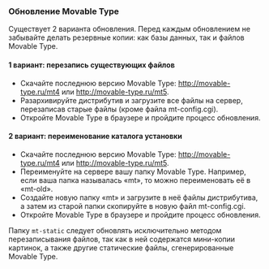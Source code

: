 ### Обновление Movable Type

Существует 2 варианта обновления. Перед каждым обновлением не забывайте делать резервные копии: как базы данных, так и файлов Movable Type.

#### 1 вариант: перезапись существующих файлов

* Скачайте последнюю версию Movable Type: http://movable-type.ru/mt4 или http://movable-type.ru/mt5.
* Разархивируйте дистрибутив и загрузите все файлы на сервер, перезаписав старые файлы (кроме файла mt-config.cgi).
* Откройте Movable Type в браузере и пройдите процесс обновления.

#### 2 вариант: переименование каталога установки

* Скачайте последнюю версию Movable Type: http://movable-type.ru/mt4 или http://movable-type.ru/mt5.
* Переименуйте на сервере вашу папку Movable Type. Например, если ваша папка называлась «mt», то можно переименовать её в «mt-old».
* Создайте новую папку «mt» и загрузите в неё файлы дистрибутива, а затем из старой папки скопируйте в новую файл mt-config.cgi.
* Откройте Movable Type в браузере и пройдите процесс обновления.

Папку `mt-static` следует обновлять исключительно методом перезаписывания файлов, так как в ней содержатся мини-копии картинок, а также другие статические файлы, сгенерированные Movable Type.